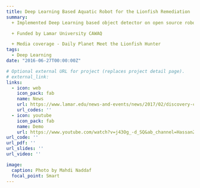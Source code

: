 ```yaml
---
title: Deep Learning Based Aquatic Robot for the Lionfish Remediation
summary: 
  + Implemented Deep Learning based object detector on open source robot OpenROV to detect invasive species

  + Funded by Lamar University CAWAQ

  + Media coverage - Daily Planet Meet the Lionfish Hunter
tags:
  - Deep Learning
date: "2016-06-27T00:00:00Z"

# Optional external URL for project (replaces project detail page).
# external_link: 
links:
  - icon: web
    icon_pack: fab
    name: News
    url: https://www.lamar.edu/news-and-events/news/2017/02/discovery-channel-captures-lionfish-project.html
    url_codes: ''
  - icon: youtube
    icon_pack: fab
    name: Demo
    url: https://www.youtube.com/watch?v=j43Og_-d_SQ&ab_channel=HassanZargarzadeh
url_code: ''
url_pdf: ''
url_slides: ''
url_video: ''

image:
  caption: Photo by Mahdi Naddaf
  focal_point: Smart
---
```

